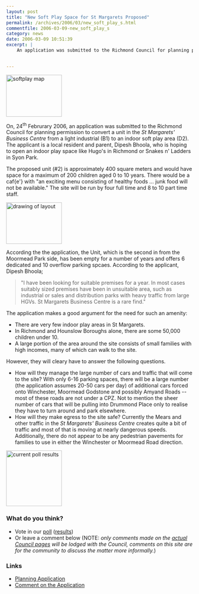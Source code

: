```yaml
---
layout: post
title: "New Soft Play Space for St Margarets Proposed"
permalink: /archives/2006/03/new_soft_play_s.html
commentfile: 2006-03-09-new_soft_play_s
category: news
date: 2006-03-09 10:51:39
excerpt: |
    An application was submitted to the Richmond Council for planning permission to convert a unit in the St Margarets' Business Centre from a light industrial (B1) to an indoor soft play area (D2).  The applicant is a local resident and parent, Dipesh Bhoola, who is hoping to open an indoor play space like Hugo's in Richmond or Snakes n' Ladders in Syon Park.
    

---
```


<a href="/assets/images/2006/softplay_map_big.jpg"><img alt="softplay map" src="/assets/images/2006/softplay_map_small.jpg" width="150" height="113" class="photo right"/></a>

On, 24<sup>th</sup> Februrary 2006, an application was submitted to the Richmond Council for planning permission to convert a unit in the *St Margarets' Business Centre* from a light industrial (B1) to an indoor soft play area (D2). The applicant is a local resident and parent, Dipesh Bhoola, who is hoping to open an indoor play space like Hugo's in Richmond or Snakes n' Ladders in Syon Park.

The proposed unit (\#2) is approximately 400 square meters and would have space for a maximum of 200 children aged 0 to 10 years. There would be a caf{e'} with "an exciting menu consisting of healthy foods ... junk food will not be available." The site will be run by four full time and 8 to 10 part time staff.

<a href="/assets/images/2006/Drawing-playarea.jpg"><img src="/assets/images/2006/Drawing-playarea-thumb.jpg" width="150" height="112" alt="drawing of layout" class="photo right"/></a>

According the the application, the Unit, which is the second in from the Moormead Park side, has been empty for a number of years and offers 6 dedicated and 10 overflow parking spcaes. According to the applicant, Dipesh Bhoola;

> "I have been looking for suitable premises for a year. In most cases suitably sized premises have been in unsuitable area, such as industrial or sales and distribution parks with heavy traffic from large HGVs. St Margarets Business Centre is a rare find."

The application makes a good argument for the need for such an amenity:

-   There are very few indoor play areas in St Margarets.
-   In Richmond and Hounslow Boroughs alone, there are some 50,000 children under 10.
-   A large portion of the area around the site consists of small families with high incomes, many of which can walk to the site.

However, they will cleary have to answer the following questions.

-   How will they manage the large number of cars and traffic that will come to the site? With only 6-16 parking spaces, there will be a large number (the application assumes 20-50 cars per day) of additional cars forced onto Winchester, Moormead Godstone and possibly Amyand Roads -- most of these roads are not under a CPZ. Not to mention the sheer number of cars that will be pulling into Drummond Place only to realise they have to turn around and park elsewhere.
-   How will they make egress to the site safe? Currently the Mears and other traffic in the *St Margarets' Business Centre* creates quite a bit of traffic and most of that is moving at nearly dangerous speeds. Additionally, there do not appear to be any pedestrian pavements for families to use in either the Winchester or Moormead Road direction.

<a href="/cgi-bin/poll.cgi?pollname=softplay&action=results"><img src="/cgi-bin/poll.cgi?pollname=softplay&action=image" class="right" alt="current poll results" title="Current Poll Results" width="150" height="150" /></a>

### What do you think?

-   Vote in our [poll](/cgi-bin/poll.cgi?pollname=softplay) ([results](/cgi-bin/poll.cgi?pollname=softplay&action=results))
-   Or leave a comment below (NOTE: *only comments made on the [actual Council pages](http://www.ukplanning.com/richmond/createComment.do;jsessionid=B522757A8D3F005B62B59014680BDF9D?action=CreateApplicationComment&appNumber=06%2F0303%2FCOU) will be lodged with the Council, comments on this site are for the community to discuss the matter more informally.*)

### Links

-   [Planning Application](http://www.ukplanning.com/richmond/showCaseFile.do?councilName=London+Borough+of+Richmond+upon+Thames&appNumber=06/0303/COU)
-   [Comment on the Application](http://www.ukplanning.com/richmond/createComment.do;jsessionid=B522757A8D3F005B62B59014680BDF9D?action=CreateApplicationComment&appNumber=06%2F0303%2FCOU)
